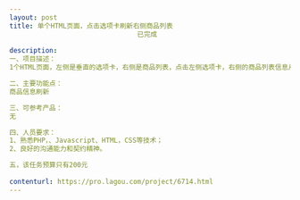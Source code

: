 ```yaml
---                
layout: post       
title: 单个HTML页面，点击选项卡刷新右侧商品列表
                                已完成
           
description: 
一、项目描述：
1个HTML页面，左侧是垂直的选项卡，右侧是商品列表，点击左侧选项卡，右侧的商品列表信息从服务器获取并刷新出来

二、主要功能点：
商品信息刷新

三、可参考产品：
无

四、人员要求：
1、熟悉PHP，、Javascript、HTML，CSS等技术；
2、良好的沟通能力和契约精神。

五，该任务预算只有200元
     
contenturl: https://pro.lagou.com/project/6714.html      
---                 
```

